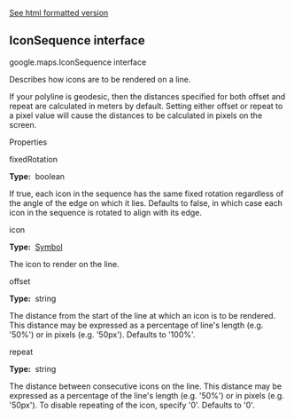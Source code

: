 [See html formatted version](https://huasofoundries.github.io/google-maps-documentation/IconSequence.html)


IconSequence interface
----------------------

google.maps.IconSequence interface

Describes how icons are to be rendered on a line.  
  
If your polyline is geodesic, then the distances specified for both offset and repeat are calculated in meters by default. Setting either offset or repeat to a pixel value will cause the distances to be calculated in pixels on the screen.

Properties

fixedRotation

**Type:**  boolean

If true, each icon in the sequence has the same fixed rotation regardless of the angle of the edge on which it lies. Defaults to false, in which case each icon in the sequence is rotated to align with its edge.

icon

**Type:**  [Symbol](https://github.com/amenadiel/google-maps-documentation/blob/master/docs/Symbol.md)

The icon to render on the line.

offset

**Type:**  string

The distance from the start of the line at which an icon is to be rendered. This distance may be expressed as a percentage of line's length (e.g. '50%') or in pixels (e.g. '50px'). Defaults to '100%'.

repeat

**Type:**  string

The distance between consecutive icons on the line. This distance may be expressed as a percentage of the line's length (e.g. '50%') or in pixels (e.g. '50px'). To disable repeating of the icon, specify '0'. Defaults to '0'.